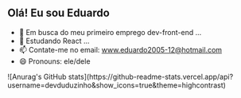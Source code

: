 ## Olá! Eu sou Eduardo

- 👀 Em busca do meu primeiro emprego dev-front-end ...
- 🌱 Estudando React ...
- 📫 Contate-me no email: www.eduardo2005-12@hotmail.com
- 😄 Pronouns: ele/dele

<div>
![Anurag's GitHub stats](https://github-readme-stats.vercel.app/api?username=devduduzinho&show_icons=true&theme=highcontrast)
</div>
